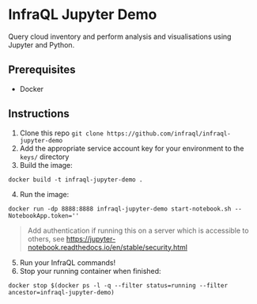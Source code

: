 # InfraQL Jupyter Demo

Query cloud inventory and perform analysis and visualisations using Jupyter and Python.

## Prerequisites

- Docker

## Instructions

1. Clone this repo `git clone https://github.com/infraql/infraql-jupyter-demo`
2. Add the appropriate service account key for your environment to the `keys/` directory 
3. Build the image:
```shell
docker build -t infraql-jupyter-demo .
```
4. Run the image:
```shell
docker run -dp 8888:8888 infraql-jupyter-demo start-notebook.sh --NotebookApp.token=''
```
> Add authentication if running this on a server which is accessible to others, see https://jupyter-notebook.readthedocs.io/en/stable/security.html
5. Run your InfraQL commands!
6. Stop your running container when finished:
```shell
docker stop $(docker ps -l -q --filter status=running --filter ancestor=infraql-jupyter-demo)
```